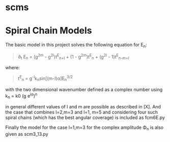 # scms

 Spiral Chain Models
 ===================
 
 The basic model in this project solves the following equation for E<sub>n</sub>:
 
> &part;<sub>t</sub> E<sub>n</sub> = (g<sup>2m</sup> - g<sup>2l</sup>)t<sup>E</sup><sub>n+l</sub> + (1 - g<sup>2m</sup>)t<sup>E</sup><sub>n</sub> + (g<sup>2l</sup> - 1)t<sup>E</sup><sub>n-m+l</sub>

where:

> t<sup>E</sup><sub>n</sub> = g<sup>-l</sup>k<sub>n</sub>sin[(m-l)&alpha;]E<sub>n</sub><sup>3/2</sup> 

with the two dimensional wavenumber defined as a complex number using k<sub>n</sub> = k0 (g e<sup>i&alpha;</sup>)<sup>n</sup>

in general different values of l and m are possible as described in [X]. And the case that combines l=2,m=3 and l=1, m=5 and considering four such spiral chains (which has the best angular coverage) is included as fcm6E.py

Finally the model for the case l=1,m=3 for the complex amplitude &Phi;<sub>n</sub> is also given as scm3_13.py
